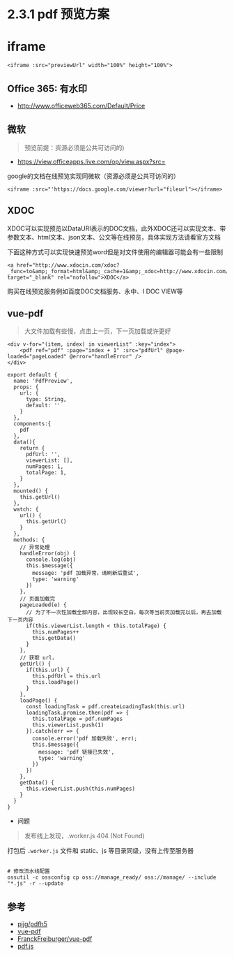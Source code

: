 # 2.3.1 pdf 预览方案


# iframe

```
<iframe :src="previewUrl" width="100%" height="100%">
```


## Office 365: 有水印

- http://www.officeweb365.com/Default/Price


## 微软

>预览前提：资源必须是公共可访问的)


- https://view.officeapps.live.com/op/view.aspx?src=


google的文档在线预览实现同微软（资源必须是公共可访问的）
```
<iframe :src="'https://docs.google.com/viewer?url="fileurl"></iframe>
```

## XDOC

XDOC可以实现预览以DataURI表示的DOC文档，此外XDOC还可以实现文本、带参数文本、html文本、json文本、公文等在线预览，具体实现方法请看官方文档

下面这种方式可以实现快速预览word但是对文件使用的编辑器可能会有一些限制
```
<a href="http://www.xdocin.com/xdoc?_func=to&amp;_format=html&amp;_cache=1&amp;_xdoc=http://www.xdocin.com/demo/demo.docx" target="_blank" rel="nofollow">XDOC</a>
```

购买在线预览服务例如百度DOC文档服务、永中、I DOC VIEW等


## vue-pdf
>大文件加载有些慢，点击上一页，下一页加载或许更好

```
<div v-for="(item, index) in viewerList" :key="index">
    <pdf ref="pdf" :page="index + 1" :src="pdfUrl" @page-loaded="pageLoaded" @error="handleError" />
</div>

export default {
  name: 'PdfPreview',
  props: {
    url: {
      type: String,
      default: ''
    }
  },
  components:{
    pdf
  },
  data(){
    return {
      pdfUrl: '',
      viewerList: [],
      numPages: 1,
      totalPage: 1,
    }
  },
  mounted() {
    this.getUrl()
  },
  watch: {
    url() {
      this.getUrl()
    }
  },
  methods: {
    // 异常处理
    handleError(obj) {
      console.log(obj)
      this.$message({
        message: 'pdf 加载异常，请刷新后重试',
        type: 'warning'
      })
    },
    // 页面加载完
    pageLoaded(e) {
      // 为了不一次性加载全部内容，出现较长空白，每次等当前页加载完以后，再去加载下一页内容
      if(this.viewerList.length < this.totalPage) {
        this.numPages++
        this.getData()
      }
    },
    // 获取 url，
    getUrl() {
      if(this.url) {
        this.pdfUrl = this.url
        this.loadPage()
      }
    },
    loadPage() {
      const loadingTask = pdf.createLoadingTask(this.url)
      loadingTask.promise.then(pdf => {
        this.totalPage = pdf.numPages
        this.viewerList.push(1)
      }).catch(err => {
        console.error('pdf 加载失败', err);
        this.$message({
          message: 'pdf 链接已失效',
          type: 'warning'
        })
      })
    },
    getData() {
      this.viewerList.push(this.numPages)
    }
  }
}
```
- 问题
>发布线上发现，.worker.js 404 (Not Found)

打包后 `.worker.js`  文件和 static、js 等目录同级，没有上传至服务器

```

# 修改流水线配置
ossutil -c ossconfig cp oss://manage_ready/ oss://manage/ --include "*.js" -r --update
```


## 参考
- [pjjg/pdfh5](https://gitee.com/pjjg/pdfh5)
- [vue-pdf](https://www.jianshu.com/p/a640ce9d4882)
- [FranckFreiburger/vue-pdf](https://github.com/FranckFreiburger/vue-pdf)
- [pdf.js](https://github.com/mozilla/pdf.js)

